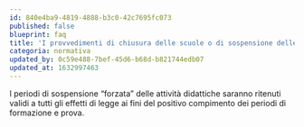 ```yaml
---
id: 840e4ba9-4819-4888-b3c0-42c7695fc073
published: false
blueprint: faq
title: 'I provvedimenti di chiusura delle scuole o di sospensione delle attività didattiche avranno conseguenze sulla validità del periodo di formazione e prova del personale scolastico?'
categoria: normativa
updated_by: 0c59e488-7bef-45d6-b68d-b821744edb07
updated_at: 1632997463
---
```

I periodi di sospensione “forzata” delle attività didattiche saranno ritenuti validi a tutti gli effetti di legge ai fini del positivo compimento dei periodi di formazione e prova.